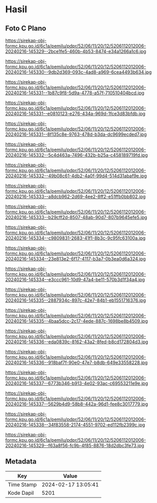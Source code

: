 # Hasil

## Foto C Plano

https://sirekap-obj-formc.kpu.go.id/6c1a/pemilu/pdpr/52/06/11/20/12/5206112012006-20240216-145329--2bce1fe5-460b-4b53-8474-e34a1266a1c6.jpg

https://sirekap-obj-formc.kpu.go.id/6c1a/pemilu/pdpr/52/06/11/20/12/5206112012006-20240216-145330--9db2d369-093c-4ad8-a969-6cea4493b634.jpg

https://sirekap-obj-formc.kpu.go.id/6c1a/pemilu/pdpr/52/06/11/20/12/5206112012006-20240216-145331--1b87c9f8-5d9a-4778-a57f-710510404bcd.jpg

https://sirekap-obj-formc.kpu.go.id/6c1a/pemilu/pdpr/52/06/11/20/12/5206112012006-20240216-145331--e0810123-e276-434a-969d-1fce3d83bfdb.jpg

https://sirekap-obj-formc.kpu.go.id/6c1a/pemilu/pdpr/52/06/11/20/12/5206112012006-20240216-145331--8f135c8e-9763-478d-b3da-dc9699ecded7.jpg

https://sirekap-obj-formc.kpu.go.id/6c1a/pemilu/pdpr/52/06/11/20/12/5206112012006-20240216-145332--5c4d463a-7496-432b-b25a-c458189719fd.jpg

https://sirekap-obj-formc.kpu.go.id/6c1a/pemilu/pdpr/52/06/11/20/12/5206112012006-20240216-145332--49b08c61-4db2-4a0f-99d4-514d31abaf9e.jpg

https://sirekap-obj-formc.kpu.go.id/6c1a/pemilu/pdpr/52/06/11/20/12/5206112012006-20240216-145333--a8dcb962-2d69-4ee2-8ff2-e51ffb0bb802.jpg

https://sirekap-obj-formc.kpu.go.id/6c1a/pemilu/pdpr/52/06/11/20/12/5206112012006-20240216-145333--b29cff2d-8507-48ab-90d7-807b9645efe5.jpg

https://sirekap-obj-formc.kpu.go.id/6c1a/pemilu/pdpr/52/06/11/20/12/5206112012006-20240216-145334--c9809831-2683-41f1-8b3c-9c95fc63100a.jpg

https://sirekap-obj-formc.kpu.go.id/6c1a/pemilu/pdpr/52/06/11/20/12/5206112012006-20240216-145334--23e813e2-6f17-4117-b3a7-0b3ea0d6a324.jpg

https://sirekap-obj-formc.kpu.go.id/6c1a/pemilu/pdpr/52/06/11/20/12/5206112012006-20240216-145334--e3ccc961-10d9-47a4-be11-570b3d1f34a4.jpg

https://sirekap-obj-formc.kpu.go.id/6c1a/pemilu/pdpr/52/06/11/20/12/5206112012006-20240216-145335--2887934c-897c-42e7-84b1-eb1551716376.jpg

https://sirekap-obj-formc.kpu.go.id/6c1a/pemilu/pdpr/52/06/11/20/12/5206112012006-20240216-145335--4baa5dcc-2c17-4ede-887c-1698be8b4509.jpg

https://sirekap-obj-formc.kpu.go.id/6c1a/pemilu/pdpr/52/06/11/20/12/5206112012006-20240216-145336--eda0839c-8162-43a2-8fed-b8cd172804d3.jpg

https://sirekap-obj-formc.kpu.go.id/6c1a/pemilu/pdpr/52/06/11/20/12/5206112012006-20240216-145336--918baf7f-90e0-47e7-b8db-649e33558228.jpg

https://sirekap-obj-formc.kpu.go.id/6c1a/pemilu/pdpr/52/06/11/20/12/5206112012006-20240216-145337--6773b346-b913-4e02-93ac-c69553211e9e.jpg

https://sirekap-obj-formc.kpu.go.id/6c1a/pemilu/pdpr/52/06/11/20/12/5206112012006-20240216-145337--5629b4d9-58b8-442a-96d1-fee8c3017779.jpg

https://sirekap-obj-formc.kpu.go.id/6c1a/pemilu/pdpr/52/06/11/20/12/5206112012006-20240216-145338--34f83558-2174-4551-9702-ed112fb2399c.jpg

https://sirekap-obj-formc.kpu.go.id/6c1a/pemilu/pdpr/52/06/11/20/12/5206112012006-20240216-145329--f63a8f56-fc9b-4f85-8876-18d2dbc3fe73.jpg


## Metadata

| Key        | Value               |
| ---------- | ------------------- |
| Time Stamp | 2024-02-17 13:05:41 |
| Kode Dapil | 5201                |



